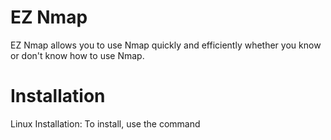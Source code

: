 # EZ Nmap

EZ Nmap allows you to use Nmap quickly and efficiently whether you know or don't know how to use Nmap.

# Installation

Linux Installation:
To install, use the command 
